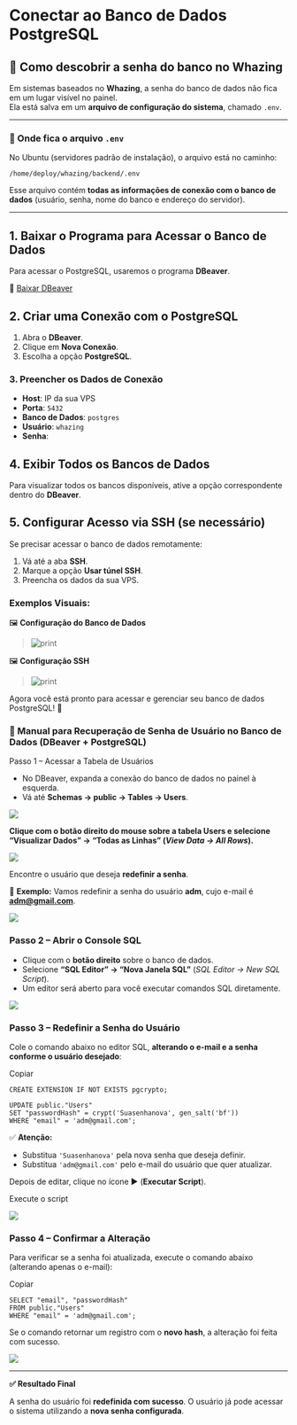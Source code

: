 # Conectar ao Banco de Dados PostgreSQL

## 🔑 Como descobrir a senha do banco no Whazing

Em sistemas baseados no **Whazing**, a senha do banco de dados não fica em um lugar visível no painel.\
Ela está salva em um **arquivo de configuração do sistema**, chamado `.env`.

***

### 📂 Onde fica o arquivo `.env`

No Ubuntu (servidores padrão de instalação), o arquivo está no caminho:

```
/home/deploy/whazing/backend/.env
```

Esse arquivo contém **todas as informações de conexão com o banco de dados** (usuário, senha, nome do banco e endereço do servidor).

***

## 1. Baixar o Programa para Acessar o Banco de Dados

Para acessar o PostgreSQL, usaremos o programa **DBeaver**.

🔗 [Baixar DBeaver](https://dbeaver.io/download/)

## 2. Criar uma Conexão com o PostgreSQL

1. Abra o **DBeaver**.
2. Clique em **Nova Conexão**.
3. Escolha a opção **PostgreSQL**.

### 3. Preencher os Dados de Conexão

* **Host**: IP da sua VPS
* **Porta**: `5432`
* **Banco de Dados**: `postgres`
* **Usuário**: `whazing`
* **Senha**:&#x20;

## 4. Exibir Todos os Bancos de Dados

Para visualizar todos os bancos disponíveis, ative a opção correspondente dentro do **DBeaver**.

## 5. Configurar Acesso via SSH (se necessário)

Se precisar acessar o banco de dados remotamente:

1. Vá até a aba **SSH**.
2. Marque a opção **Usar túnel SSH**.
3. Preencha os dados da sua VPS.

### Exemplos Visuais:

🖼️ **Configuração do Banco de Dados**

> <img src="../Conectar Banco de dados/dadosbanco.png" alt="print" data-size="original">

🖼️ **Configuração SSH**

> <img src="../Conectar Banco de dados/dadosssh.png" alt="print" data-size="original">

Agora você está pronto para acessar e gerenciar seu banco de dados PostgreSQL! 🚀

### 🔐 Manual para Recuperação de Senha de Usuário no Banco de Dados (DBeaver + PostgreSQL) <a href="#manual-para-recuperacao-de-senha-de-usuario-no-banco-de-dados-dbeaver--postgresql" id="manual-para-recuperacao-de-senha-de-usuario-no-banco-de-dados-dbeaver--postgresql"></a>

Passo 1 – Acessar a Tabela de Usuários

* No DBeaver, expanda a conexão do banco de dados no painel à esquerda.
* Vá até **Schemas → public → Tables → Users**.

![](https://atendecloud.gitbook.io/atendecloud/~gitbook/image?url=https%3A%2F%2F1785706021-files.gitbook.io%2F%7E%2Ffiles%2Fv0%2Fb%2Fgitbook-x-prod.appspot.com%2Fo%2Fspaces%252FplOSacHdPLoVZCJ1gEqO%252Fuploads%252FspUtRcMdLEw8A32SsN4k%252Fimage.png%3Falt%3Dmedia%26token%3Dc63090f1-5f71-476b-8fe5-4edda4e7476d\&width=768\&dpr=4\&quality=100\&sign=e22e6fdb\&sv=2)

**Clique com o botão direito do mouse sobre a tabela Users e selecione “Visualizar Dados” → “Todas as Linhas” (**_**View Data → All Rows**_**).**

![](https://atendecloud.gitbook.io/atendecloud/~gitbook/image?url=https%3A%2F%2F1785706021-files.gitbook.io%2F%7E%2Ffiles%2Fv0%2Fb%2Fgitbook-x-prod.appspot.com%2Fo%2Fspaces%252FplOSacHdPLoVZCJ1gEqO%252Fuploads%252Fg0LqJnsxeb1ALJpvuv7J%252Fimage.png%3Falt%3Dmedia%26token%3Dbb1e78b8-e53b-45f4-a50b-57c92f85f5a2\&width=768\&dpr=4\&quality=100\&sign=bee9c7ab\&sv=2)

Encontre o usuário que deseja **redefinir a senha**.

📘 **Exemplo:** Vamos redefinir a senha do usuário **adm**, cujo e-mail é **adm@gmail.com**.

![](https://atendecloud.gitbook.io/atendecloud/~gitbook/image?url=https%3A%2F%2F1785706021-files.gitbook.io%2F%7E%2Ffiles%2Fv0%2Fb%2Fgitbook-x-prod.appspot.com%2Fo%2Fspaces%252FplOSacHdPLoVZCJ1gEqO%252Fuploads%252FSim1XW9tVovriqFadQ2E%252Fimage.png%3Falt%3Dmedia%26token%3Dc171a8c5-50f8-4d73-8b32-3b2da4f2b6ec\&width=768\&dpr=4\&quality=100\&sign=4dc85b54\&sv=2)

### Passo 2 – Abrir o Console SQL <a href="#passo-2-abrir-o-console-sql" id="passo-2-abrir-o-console-sql"></a>

* Clique com o **botão direito** sobre o banco de dados.
* Selecione **“SQL Editor” → “Nova Janela SQL”** (_SQL Editor → New SQL Script_).
* Um editor será aberto para você executar comandos SQL diretamente.

![](https://atendecloud.gitbook.io/atendecloud/~gitbook/image?url=https%3A%2F%2F1785706021-files.gitbook.io%2F%7E%2Ffiles%2Fv0%2Fb%2Fgitbook-x-prod.appspot.com%2Fo%2Fspaces%252FplOSacHdPLoVZCJ1gEqO%252Fuploads%252FQIr3EH507hUiPxUqL3SM%252Fimage.png%3Falt%3Dmedia%26token%3D4de6a521-5a2c-478c-9f4c-4a3ec1a39317\&width=768\&dpr=4\&quality=100\&sign=deab78fe\&sv=2)

### Passo 3 – Redefinir a Senha do Usuário <a href="#passo-3-redefinir-a-senha-do-usuario" id="passo-3-redefinir-a-senha-do-usuario"></a>

Cole o comando abaixo no editor SQL, **alterando o e-mail e a senha conforme o usuário desejado**:

Copiar

```
CREATE EXTENSION IF NOT EXISTS pgcrypto;

UPDATE public."Users"
SET "passwordHash" = crypt('Suasenhanova', gen_salt('bf'))
WHERE "email" = 'adm@gmail.com';
```

✅ **Atenção:**

* Substitua `'Suasenhanova'` pela nova senha que deseja definir.
* Substitua `'adm@gmail.com'` pelo e-mail do usuário que quer atualizar.

Depois de editar, clique no ícone ▶️ (**Executar Script**).

Execute o script

![](https://atendecloud.gitbook.io/atendecloud/~gitbook/image?url=https%3A%2F%2F1785706021-files.gitbook.io%2F%7E%2Ffiles%2Fv0%2Fb%2Fgitbook-x-prod.appspot.com%2Fo%2Fspaces%252FplOSacHdPLoVZCJ1gEqO%252Fuploads%252F1AvhKMsQuilcGgxqO2Un%252Fimage.png%3Falt%3Dmedia%26token%3D6a9f65fe-67f0-4129-86f4-2980be40bcef\&width=768\&dpr=4\&quality=100\&sign=9aca7f72\&sv=2)

### Passo 4 – Confirmar a Alteração <a href="#passo-4-confirmar-a-alteracao" id="passo-4-confirmar-a-alteracao"></a>

Para verificar se a senha foi atualizada, execute o comando abaixo (alterando apenas o e-mail):

Copiar

```
SELECT "email", "passwordHash"
FROM public."Users"
WHERE "email" = 'adm@gmail.com';
```

Se o comando retornar um registro com o **novo hash**, a alteração foi feita com sucesso.

![](https://atendecloud.gitbook.io/atendecloud/~gitbook/image?url=https%3A%2F%2F1785706021-files.gitbook.io%2F%7E%2Ffiles%2Fv0%2Fb%2Fgitbook-x-prod.appspot.com%2Fo%2Fspaces%252FplOSacHdPLoVZCJ1gEqO%252Fuploads%252FyTMpDvS7tLrcjGJ36fFv%252Fimage.png%3Falt%3Dmedia%26token%3Dae0d582a-9da7-4a42-9fd6-46817f7fd47c\&width=768\&dpr=4\&quality=100\&sign=d7872248\&sv=2)

***

**✅ Resultado Final**

A senha do usuário foi **redefinida com sucesso**. O usuário já pode acessar o sistema utilizando a **nova senha configurada**.
